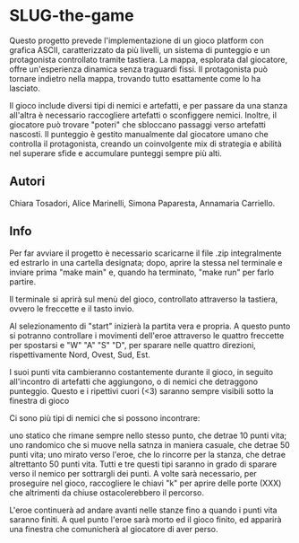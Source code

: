 # SLUG-the-game
Questo progetto prevede l'implementazione di un gioco platform con grafica ASCII, caratterizzato da più livelli, un sistema di punteggio e un protagonista controllato tramite tastiera. La mappa, esplorata dal giocatore, offre un'esperienza dinamica senza traguardi fissi. Il protagonista può tornare indietro nella mappa, trovando tutto esattamente come lo ha lasciato.

Il gioco include diversi tipi di nemici e artefatti, e per passare da una stanza all'altra è necessario raccogliere artefatti o sconfiggere nemici. Inoltre, il giocatore può trovare "poteri" che sbloccano passaggi verso artefatti nascosti. Il punteggio è gestito manualmente dal giocatore umano che controlla il protagonista, creando un coinvolgente mix di strategia e abilità nel superare sfide e accumulare punteggi sempre più alti.

## Autori
Chiara Tosadori,
Alice Marinelli,
Simona Paparesta,
Annamaria Carriello.

## Info
Per far avviare il progetto è necessario scaricarne il file .zip integralmente ed estrarlo in una cartella designata; dopo, aprire la stessa nel terminale e inviare prima "make main" e, quando ha terminato, "make run" per farlo partire.

Il terminale si aprirà sul menù del gioco, controllato attraverso la tastiera, ovvero le freccette e il tasto invio.

Al selezionamento di "start" inizierà la partita vera e propria. A questo punto si potranno controllare i movimenti dell'eroe attraverso le quattro freccette per spostarsi e "W" "A" "S" "D", per sparare nelle quattro direzioni, rispettivamente Nord, Ovest, Sud, Est.

I suoi punti vita cambieranno costantemente durante il gioco, in seguito all'incontro di artefatti che aggiungono, o di nemici che detraggono punteggio. Questo e i ripettivi cuori (<3) saranno sempre visibili sotto la finestra di gioco

Ci sono più tipi di nemici che si possono incontrare:

uno statico che rimane sempre nello stesso punto, che detrae 10 punti vita;
uno randomico che si muove nella satnza in maniera casuale, che detrae 50 punti vita;
uno mirato verso l'eroe, che lo rincorre per la stanza, che detrae altrettanto 50 punti vita. Tutti e tre questi tipi saranno in grado di sparare verso il nemico per sottrargli dei punti.
A volte sarà necessario, per proseguire nel gioco, raccogliere le chiavi "k" per aprire delle porte (XXX) che altrimenti da chiuse ostacolerebbero il percorso.

L'eroe continuerà ad andare avanti nelle stanze fino a quando i punti vita saranno finiti. A quel punto l'eroe sarà morto ed il gioco finito, ed apparirà una finestra che comunicherà al giocatore di aver perso.
